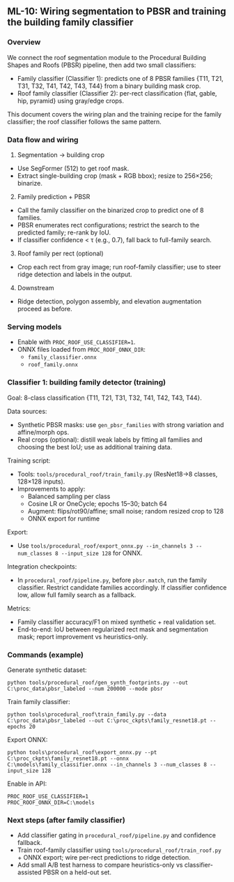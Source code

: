 ## ML-10: Wiring segmentation to PBSR and training the building family classifier

### Overview

We connect the roof segmentation module to the Procedural Building Shapes and Roofs (PBSR) pipeline, then add two small classifiers:

- Family classifier (Classifier 1): predicts one of 8 PBSR families {T11, T21, T31, T32, T41, T42, T43, T44} from a binary building mask crop.
- Roof family classifier (Classifier 2): per-rect classification {flat, gable, hip, pyramid} using gray/edge crops.

This document covers the wiring plan and the training recipe for the family classifier; the roof classifier follows the same pattern.

### Data flow and wiring

1) Segmentation → building crop
- Use SegFormer (512) to get roof mask.
- Extract single-building crop (mask + RGB bbox); resize to 256×256; binarize.

2) Family prediction + PBSR
- Call the family classifier on the binarized crop to predict one of 8 families.
- PBSR enumerates rect configurations; restrict the search to the predicted family; re-rank by IoU.
- If classifier confidence < τ (e.g., 0.7), fall back to full-family search.

3) Roof family per rect (optional)
- Crop each rect from gray image; run roof-family classifier; use to steer ridge detection and labels in the output.

4) Downstream
- Ridge detection, polygon assembly, and elevation augmentation proceed as before.

### Serving models

- Enable with `PROC_ROOF_USE_CLASSIFIER=1`.
- ONNX files loaded from `PROC_ROOF_ONNX_DIR`:
  - `family_classifier.onnx`
  - `roof_family.onnx`

### Classifier 1: building family detector (training)

Goal: 8-class classification {T11, T21, T31, T32, T41, T42, T43, T44}.

Data sources:
- Synthetic PBSR masks: use `gen_pbsr_families` with strong variation and affine/morph ops.
- Real crops (optional): distill weak labels by fitting all families and choosing the best IoU; use as additional training data.

Training script:
- Tools: `tools/procedural_roof/train_family.py` (ResNet18→8 classes, 128×128 inputs).
- Improvements to apply:
  - Balanced sampling per class
  - Cosine LR or OneCycle; epochs 15–30; batch 64
  - Augment: flips/rot90/affine; small noise; random resized crop to 128
  - ONNX export for runtime

Export:
- Use `tools/procedural_roof/export_onnx.py --in_channels 3 --num_classes 8 --input_size 128` for ONNX.

Integration checkpoints:
- In `procedural_roof/pipeline.py`, before `pbsr.match`, run the family classifier. Restrict candidate families accordingly. If classifier confidence low, allow full family search as a fallback.

Metrics:
- Family classifier accuracy/F1 on mixed synthetic + real validation set.
- End-to-end: IoU between regularized rect mask and segmentation mask; report improvement vs heuristics-only.

### Commands (example)

Generate synthetic dataset:
```
python tools/procedural_roof/gen_synth_footprints.py --out C:\proc_data\pbsr_labeled --num 200000 --mode pbsr
```

Train family classifier:
```
python tools\procedural_roof\train_family.py --data C:\proc_data\pbsr_labeled --out C:\proc_ckpts\family_resnet18.pt --epochs 20
```

Export ONNX:
```
python tools\procedural_roof\export_onnx.py --pt C:\proc_ckpts\family_resnet18.pt --onnx C:\models\family_classifier.onnx --in_channels 3 --num_classes 8 --input_size 128
```

Enable in API:
```
PROC_ROOF_USE_CLASSIFIER=1
PROC_ROOF_ONNX_DIR=C:\models
```

### Next steps (after family classifier)

- Add classifier gating in `procedural_roof/pipeline.py` and confidence fallback.
- Train roof-family classifier using `tools/procedural_roof/train_roof.py` + ONNX export; wire per-rect predictions to ridge detection.
- Add small A/B test harness to compare heuristics-only vs classifier-assisted PBSR on a held-out set.


